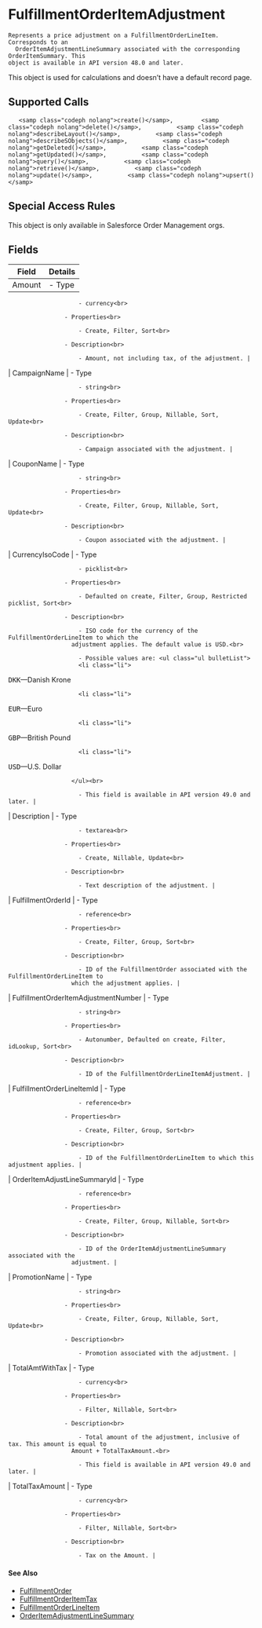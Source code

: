 # FulfillmentOrderItemAdjustment

    Represents a price adjustment on a FulfillmentOrderLineItem. Corresponds to an
      OrderItemAdjustmentLineSummary associated with the corresponding OrderItemSummary. This
    object is available in API version 48.0 and later.

This object is used for calculations and doesn’t have a default record page.

## Supported Calls

       <samp class="codeph nolang">create()</samp>,        <samp class="codeph nolang">delete()</samp>,          <samp class="codeph nolang">describeLayout()</samp>,          <samp class="codeph nolang">describeSObjects()</samp>,          <samp class="codeph nolang">getDeleted()</samp>,          <samp class="codeph nolang">getUpdated()</samp>,          <samp class="codeph nolang">query()</samp>,          <samp class="codeph nolang">retrieve()</samp>,          <samp class="codeph nolang">update()</samp>,          <samp class="codeph nolang">upsert()</samp>           

## Special Access Rules

This object is only available in Salesforce Order Management orgs.

## Fields

| Field | Details |
| --- | --- |
| Amount | - Type<br>

                        - currency<br>

                    - Properties<br>

                        - Create, Filter, Sort<br>

                    - Description<br>

                        - Amount, not including tax, of the adjustment. |
| CampaignName | - Type<br>

                        - string<br>

                    - Properties<br>

                        - Create, Filter, Group, Nillable, Sort, Update<br>

                    - Description<br>

                        - Campaign associated with the adjustment. |
| CouponName | - Type<br>

                        - string<br>

                    - Properties<br>

                        - Create, Filter, Group, Nillable, Sort, Update<br>

                    - Description<br>

                        - Coupon associated with the adjustment. |
| CurrencyIsoCode | - Type<br>

                        - picklist<br>

                    - Properties<br>

                        - Defaulted on create, Filter, Group, Restricted picklist, Sort<br>

                    - Description<br>

                        - ISO code for the currency of the FulfillmentOrderLineItem to which the
                      adjustment applies. The default value is USD.<br>

                        - Possible values are: <ul class="ul bulletList">
                        <li class="li">
<samp class="codeph nolang">DKK</samp>—Danish Krone</li>

                        <li class="li">
<samp class="codeph nolang">EUR</samp>—Euro</li>

                        <li class="li">
<samp class="codeph nolang">GBP</samp>—British Pound</li>

                        <li class="li">
<samp class="codeph nolang">USD</samp>—U.S. Dollar</li>

                      </ul><br>

                        - This field is available in API version 49.0 and later. |
| Description | - Type<br>

                        - textarea<br>

                    - Properties<br>

                        - Create, Nillable, Update<br>

                    - Description<br>

                        - Text description of the adjustment. |
| FulfillmentOrderId | - Type<br>

                        - reference<br>

                    - Properties<br>

                        - Create, Filter, Group, Sort<br>

                    - Description<br>

                        - ID of the FulfillmentOrder associated with the FulfillmentOrderLineItem to
                      which the adjustment applies. |
| FulfillmentOrderItem​AdjustmentNumber | - Type<br>

                        - string<br>

                    - Properties<br>

                        - Autonumber, Defaulted on create, Filter, idLookup, Sort<br>

                    - Description<br>

                        - ID of the FulfillmentOrderLineItemAdjustment. |
| FulfillmentOrder​LineItemId | - Type<br>

                        - reference<br>

                    - Properties<br>

                        - Create, Filter, Group, Sort<br>

                    - Description<br>

                        - ID of the FulfillmentOrderLineItem to which this adjustment applies. |
| OrderItemAdjust​LineSummaryId | - Type<br>

                        - reference<br>

                    - Properties<br>

                        - Create, Filter, Group, Nillable, Sort<br>

                    - Description<br>

                        - ID of the OrderItemAdjustmentLineSummary associated with the
                      adjustment. |
| PromotionName | - Type<br>

                        - string<br>

                    - Properties<br>

                        - Create, Filter, Group, Nillable, Sort, Update<br>

                    - Description<br>

                        - Promotion associated with the adjustment. |
| TotalAmtWithTax | - Type<br>

                        - currency<br>

                    - Properties<br>

                        - Filter, Nillable, Sort<br>

                    - Description<br>

                        - Total amount of the adjustment, inclusive of tax. This amount is equal to
                      Amount + TotalTaxAmount.<br>

                        - This field is available in API version 49.0 and later. |
| TotalTaxAmount | - Type<br>

                        - currency<br>

                    - Properties<br>

                        - Filter, Nillable, Sort<br>

                    - Description<br>

                        - Tax on the Amount. |

#### See Also

- [FulfillmentOrder](atlas.en-us.230.0.order_management_developer_guide.meta/order_management_developer_guide/sforce_api_objects_fulfillmentorder.htm "Represents a group of products and delivery charges on a single order that share the same fulfillment location, delivery method, and recipient. The FulfillmentOrderLineItems belonging to a FulfillmentOrder are associated with OrderItemSummary objects belonging to a single OrderSummary. This object is available in API version 48.0 and later.")
- [FulfillmentOrderItemTax](atlas.en-us.230.0.order_management_developer_guide.meta/order_management_developer_guide/sforce_api_objects_fulfillmentorderitemtax.htm "Represents the tax on a FulfillmentOrderLineItem or FulfillmentOrderItemAdjustment. Corresponds to an OrderItemTaxLineItemSummary. This object is available in API version 48.0 and later.")
- [FulfillmentOrderLineItem](atlas.en-us.230.0.order_management_developer_guide.meta/order_management_developer_guide/sforce_api_objects_fulfillmentorderlineitem.htm "Represents a product or delivery charge belonging to a FulfillmentOrder. Corresponds to an OrderItemSummary. This object is available in API version 48.0 and later.")
- [OrderItemAdjustmentLineSummary](atlas.en-us.230.0.order_management_developer_guide.meta/order_management_developer_guide/sforce_api_objects_orderitemadjustmentlinesummary.htm "Represents the current properties and state of price adjustments on an OrderItemSummary. Corresponds to one or more order item adjustment line item objects, consisting of an original object and any change objects applicable to it. This object is available in API version 48.0 and later.")